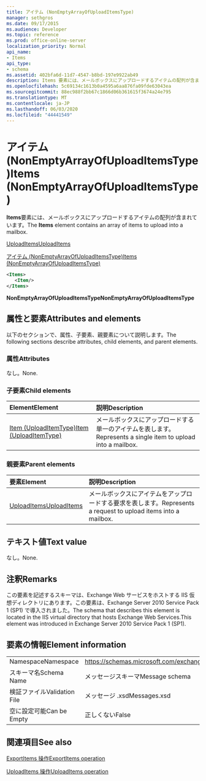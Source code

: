 ```yaml
---
title: アイテム (NonEmptyArrayOfUploadItemsType)
manager: sethgros
ms.date: 09/17/2015
ms.audience: Developer
ms.topic: reference
ms.prod: office-online-server
localization_priority: Normal
api_name:
- Items
api_type:
- schema
ms.assetid: 402bfa6d-11d7-4547-b8bd-197e9922ab49
description: Items 要素には、メールボックスにアップロードするアイテムの配列が含まれています。
ms.openlocfilehash: 5c69134c1613b0a4595a6aa876fa09fde63043ea
ms.sourcegitcommit: 88ec988f2bb67c1866d06b361615f3674a24e795
ms.translationtype: MT
ms.contentlocale: ja-JP
ms.lasthandoff: 06/03/2020
ms.locfileid: "44441549"
---
```

# <a name="items-nonemptyarrayofuploaditemstype"></a><span data-ttu-id="0f34a-103">アイテム (NonEmptyArrayOfUploadItemsType)</span><span class="sxs-lookup"><span data-stu-id="0f34a-103">Items (NonEmptyArrayOfUploadItemsType)</span></span>

<span data-ttu-id="0f34a-104">**Items**要素には、メールボックスにアップロードするアイテムの配列が含まれています。</span><span class="sxs-lookup"><span data-stu-id="0f34a-104">The **Items** element contains an array of items to upload into a mailbox.</span></span> 
  
[<span data-ttu-id="0f34a-105">UploadItems</span><span class="sxs-lookup"><span data-stu-id="0f34a-105">UploadItems</span></span>](uploaditems.md)
  
[<span data-ttu-id="0f34a-106">アイテム (NonEmptyArrayOfUploadItemsType)</span><span class="sxs-lookup"><span data-stu-id="0f34a-106">Items (NonEmptyArrayOfUploadItemsType)</span></span>](items-nonemptyarrayofuploaditemstype.md)
  
```XML
<Items>
   <Item/>
</Items>
```

 <span data-ttu-id="0f34a-107">**NonEmptyArrayOfUploadItemsType**</span><span class="sxs-lookup"><span data-stu-id="0f34a-107">**NonEmptyArrayOfUploadItemsType**</span></span>
## <a name="attributes-and-elements"></a><span data-ttu-id="0f34a-108">属性と要素</span><span class="sxs-lookup"><span data-stu-id="0f34a-108">Attributes and elements</span></span>

<span data-ttu-id="0f34a-109">以下のセクションで、属性、子要素、親要素について説明します。</span><span class="sxs-lookup"><span data-stu-id="0f34a-109">The following sections describe attributes, child elements, and parent elements.</span></span>
  
### <a name="attributes"></a><span data-ttu-id="0f34a-110">属性</span><span class="sxs-lookup"><span data-stu-id="0f34a-110">Attributes</span></span>

<span data-ttu-id="0f34a-111">なし。</span><span class="sxs-lookup"><span data-stu-id="0f34a-111">None.</span></span>
  
### <a name="child-elements"></a><span data-ttu-id="0f34a-112">子要素</span><span class="sxs-lookup"><span data-stu-id="0f34a-112">Child elements</span></span>

|<span data-ttu-id="0f34a-113">**Element**</span><span class="sxs-lookup"><span data-stu-id="0f34a-113">**Element**</span></span>|<span data-ttu-id="0f34a-114">**説明**</span><span class="sxs-lookup"><span data-stu-id="0f34a-114">**Description**</span></span>|
|:-----|:-----|
|[<span data-ttu-id="0f34a-115">Item (UploadItemType)</span><span class="sxs-lookup"><span data-stu-id="0f34a-115">Item (UploadItemType)</span></span>](item-uploaditemtype.md) <br/> |<span data-ttu-id="0f34a-116">メールボックスにアップロードする単一のアイテムを表します。</span><span class="sxs-lookup"><span data-stu-id="0f34a-116">Represents a single item to upload into a mailbox.</span></span>  <br/> |
   
### <a name="parent-elements"></a><span data-ttu-id="0f34a-117">親要素</span><span class="sxs-lookup"><span data-stu-id="0f34a-117">Parent elements</span></span>

|<span data-ttu-id="0f34a-118">**要素**</span><span class="sxs-lookup"><span data-stu-id="0f34a-118">**Element**</span></span>|<span data-ttu-id="0f34a-119">**説明**</span><span class="sxs-lookup"><span data-stu-id="0f34a-119">**Description**</span></span>|
|:-----|:-----|
|[<span data-ttu-id="0f34a-120">UploadItems</span><span class="sxs-lookup"><span data-stu-id="0f34a-120">UploadItems</span></span>](uploaditems.md) <br/> |<span data-ttu-id="0f34a-121">メールボックスにアイテムをアップロードする要求を表します。</span><span class="sxs-lookup"><span data-stu-id="0f34a-121">Represents a request to upload items into a mailbox.</span></span>  <br/> |
   
## <a name="text-value"></a><span data-ttu-id="0f34a-122">テキスト値</span><span class="sxs-lookup"><span data-stu-id="0f34a-122">Text value</span></span>

<span data-ttu-id="0f34a-123">なし。</span><span class="sxs-lookup"><span data-stu-id="0f34a-123">None.</span></span>
  
## <a name="remarks"></a><span data-ttu-id="0f34a-124">注釈</span><span class="sxs-lookup"><span data-stu-id="0f34a-124">Remarks</span></span>

<span data-ttu-id="0f34a-125">この要素を記述するスキーマは、Exchange Web サービスをホストする IIS 仮想ディレクトリにあります。この要素は、Exchange Server 2010 Service Pack 1 (SP1) で導入されました。</span><span class="sxs-lookup"><span data-stu-id="0f34a-125">The schema that describes this element is located in the IIS virtual directory that hosts Exchange Web Services.This element was introduced in Exchange Server 2010 Service Pack 1 (SP1).</span></span>
  
## <a name="element-information"></a><span data-ttu-id="0f34a-126">要素の情報</span><span class="sxs-lookup"><span data-stu-id="0f34a-126">Element information</span></span>

|||
|:-----|:-----|
|<span data-ttu-id="0f34a-127">Namespace</span><span class="sxs-lookup"><span data-stu-id="0f34a-127">Namespace</span></span>  <br/> |https://schemas.microsoft.com/exchange/services/2006/messages  <br/> |
|<span data-ttu-id="0f34a-128">スキーマ名</span><span class="sxs-lookup"><span data-stu-id="0f34a-128">Schema Name</span></span>  <br/> |<span data-ttu-id="0f34a-129">メッセージスキーマ</span><span class="sxs-lookup"><span data-stu-id="0f34a-129">Message schema</span></span>  <br/> |
|<span data-ttu-id="0f34a-130">検証ファイル</span><span class="sxs-lookup"><span data-stu-id="0f34a-130">Validation File</span></span>  <br/> |<span data-ttu-id="0f34a-131">メッセージ .xsd</span><span class="sxs-lookup"><span data-stu-id="0f34a-131">Messages.xsd</span></span>  <br/> |
|<span data-ttu-id="0f34a-132">空に設定可能</span><span class="sxs-lookup"><span data-stu-id="0f34a-132">Can be Empty</span></span>  <br/> |<span data-ttu-id="0f34a-133">正しくない</span><span class="sxs-lookup"><span data-stu-id="0f34a-133">False</span></span>  <br/> |
   
## <a name="see-also"></a><span data-ttu-id="0f34a-134">関連項目</span><span class="sxs-lookup"><span data-stu-id="0f34a-134">See also</span></span>



[<span data-ttu-id="0f34a-135">ExportItems 操作</span><span class="sxs-lookup"><span data-stu-id="0f34a-135">ExportItems operation</span></span>](exportitems-operation.md)
  
[<span data-ttu-id="0f34a-136">UploadItems 操作</span><span class="sxs-lookup"><span data-stu-id="0f34a-136">UploadItems operation</span></span>](uploaditems-operation.md)

